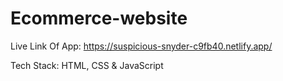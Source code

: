 # Ecommerce-website

 Live Link Of App: https://suspicious-snyder-c9fb40.netlify.app/

 Tech Stack: HTML, CSS & JavaScript
